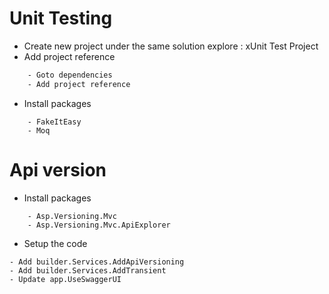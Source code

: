 # Unit Testing

- Create new project under the same solution explore : xUnit Test Project
- Add project reference
    
```bash
    - Goto dependencies
    - Add project reference
```
- Install packages
```
    - FakeItEasy
    - Moq
```

# Api version

- Install packages
``` 
    - Asp.Versioning.Mvc
    - Asp.Versioning.Mvc.ApiExplorer
```
- Setup the code
```
- Add builder.Services.AddApiVersioning
- Add builder.Services.AddTransient
- Update app.UseSwaggerUI 
```